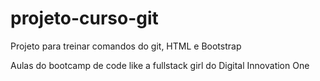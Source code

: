 # projeto-curso-git
Projeto para treinar comandos do git, HTML e Bootstrap

Aulas do bootcamp de code like a fullstack girl do Digital Innovation One
